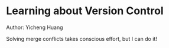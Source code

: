 # Learning about Version Control
Author: Yicheng Huang

Solving merge conflicts takes conscious effort, but I can do it!